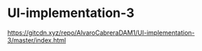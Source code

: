 # UI-implementation-3

https://gitcdn.xyz/repo/AlvaroCabreraDAM1/UI-implementation-3/master/index.html
